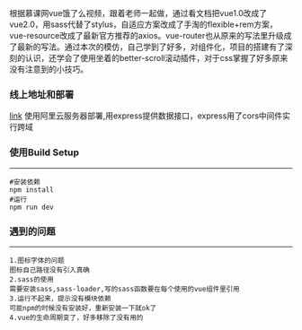 根据慕课网vue饿了么视频，跟着老师一起做，通过看文档把vue1.0改成了vue2.0，用sass代替了stylus，自适应方案改成了手淘的flexible+rem方案，vue-resource改成了最新官方推荐的axios。vue-router也从原来的写法里升级成了最新的写法。通过本次的模仿，自己学到了好多，对组件化，项目的搭建有了深刻的认识，还学会了使用坐着的better-scroll滚动插件，对于css掌握了好多原来没有注意到的小技巧。
### 线上地址和部署
[link](http://47.94.155.140/#/)
使用阿里云服务器部署,用express提供数据接口，express用了cors中间件实行跨域
### 使用Build Setup
***

```
#安装依赖
npm install
#运行
npm run dev
```
### 遇到的问题
***

```
1.图标字体的问题
图标自己路径没有引入真确
2.sass的使用
需要安装sass,sass-loader,写的sass函数要在每个使用的vue组件里引用
3.运行不起来，提示没有模块依赖
可能npm的时候没有安装好，重新安装一下就ok了
4.vue的生命周期变了，好多移除了没有用的
```





